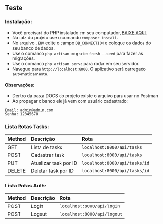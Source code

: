## Teste

### Instalação: 

* Você precisará do PHP instalado em seu computador, [BAIXE AQUI](https://www.php.net/downloads). 
* Na raiz do projeto use o comando `composer install`. 
* No arquivo `.ENV` edite o campo `DB_CONNECTION` e coloque os dados do seu banco de dados.
* Use o comando `php artisan migrate:fresh --seed` para fazer as migrações.
* Use o comando `php artisan serve` para rodar em seu servidor.
* Navegue para `http://localhost:8000`. O aplicativo será carregado automaticamente.

#### Observações:
* Dentro da pasta DOCS do projeto existe o arquivo para usar no Postman
* Ao propagar o banco ele já vem com usuário cadastrado:

```
Email: admin@admin.com
Senha: 12345678
```

### Lista Rotas Tasks:
Method   | Descrição | Rota
:--------- | :------ | :------
GET | Lista de tasks | `localhost:8000/api/tasks`
POST | Cadastrar task | `localhost:8000/api/tasks`
PUT | Atualizar task por ID | `localhost:8000/api/tasks/id`
DELETE | Deletar task por ID | `localhost:8000/api/tasks/id`

### Lista Rotas Auth:
Method   | Descrição | Rota
:--------- | :------ | :------
POST | Login | `localhost:8000/api/login`
POST | Logout| `localhost:8000/api/logout`

